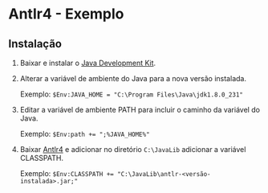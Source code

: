 # Antlr4 - Exemplo

## Instalação

1. Baixar e instalar o [Java Development Kit](https://www.oracle.com/technetwork/pt/java/javase/downloads/jdk8-downloads-2133151.html).
1. Alterar a variável de ambiente do Java para a nova versão instalada.

    Exemplo: `$Env:JAVA_HOME = "C:\Program Files\Java\jdk1.8.0_231"`

1. Editar a variável de ambiente PATH para incluir o caminho da variável do Java.

    Exemplo: `$Env:path += ";%JAVA_HOME%"`

1. Baixar [Antlr4](https://www.antlr.org/download/) e adicionar no diretório `C:\JavaLib` adicionar a variável CLASSPATH.

    Exemplo: `$Env:CLASSPATH += "C:\JavaLib\antlr-<versão-instalada>.jar;"`
